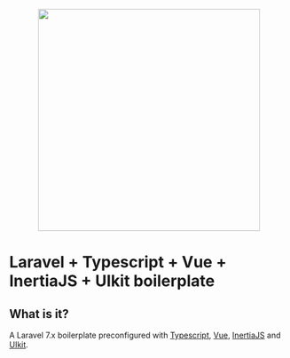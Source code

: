 <p align="center"><img src="https://res.cloudinary.com/dtfbvvkyp/image/upload/v1566331377/laravel-logolockup-cmyk-red.svg" width="400"></p>

# Laravel + Typescript + Vue + InertiaJS + UIkit boilerplate

## What is it?

A Laravel 7.x boilerplate preconfigured with [Typescript](https://www.typescriptlang.org/), [Vue](https://vuejs.org/), [InertiaJS](https://inertiajs.com) and [UIkit](https://getuikit.com/).
